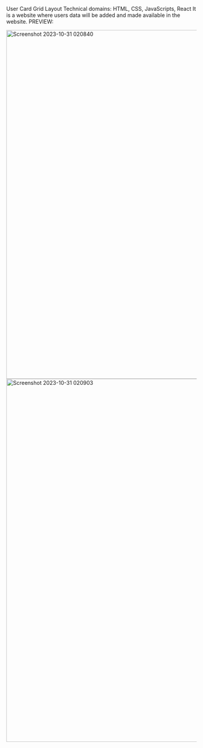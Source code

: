 User Card Grid Layout Technical domains: HTML, CSS, JavaScripts, React It is a website where users data will be added and made available in the website.
PREVIEW:

<img width="922" alt="Screenshot 2023-10-31 020840" src="https://github.com/pavaniarra18/lgm-webdevelopment/assets/122223025/b5cabcc3-761b-470d-b4e5-2bad91fcf7a6">


<img width="960" alt="Screenshot 2023-10-31 020903" src="https://github.com/pavaniarra18/lgm-webdevelopment/assets/122223025/16b4cc73-932f-4ba0-a3c1-b3a99612b511">
